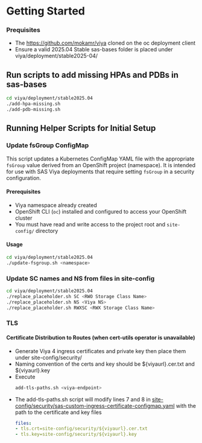 # Getting Started
### Prequisites
- The https://github.com/mokamr/viya cloned on the oc deployment client 
- Ensure a valid 2025.04 Stable sas-bases folder is placed under viya/deployment/stable2025-04/
## Run scripts to add missing HPAs and PDBs in sas-bases
```bash
cd viya/deployment/stable2025.04
./add-hpa-missing.sh
./add-pdb-missing.sh
```
## Running Helper Scripts for Initial Setup

### Update fsGroup ConfigMap

This script updates a Kubernetes ConfigMap YAML file with the appropriate `fsGroup` value derived from an OpenShift project (namespace). It is intended for use with SAS Viya deployments that require setting `fsGroup` in a security configuration.

#### Prerequisites

- Viya namespace already created
- OpenShift CLI (`oc`) installed and configured to access your OpenShift cluster
- You must have read and write access to the project root and `site-config/` directory

#### Usage

```bash
cd viya/deployment/stable2025.04
./update-fsgroup.sh <namespace>
```

### Update SC names and NS from files in site-config
```bash
cd viya/deployment/stable2025.04
./replace_placeholder.sh SC <RWO Storage Class Name>
./replace_placeholder.sh NS <Viya NS>
./replace_placeholder.sh RWXSC <RWX Storage Class Name>
```
### TLS
#### Certificate Distribution to Routes (when cert-utils operator is unavailable)
- Generate Viya 4 ingress certificates and private key then place them under site-config/security/
- Naming convention of the certs and key should be ${viyaurl}.cer.txt and ${viyaurl}.key
- Execute 
  ```bash
  add-tls-paths.sh <viya-endpoint>
  ``` 
- The add-tls-paths.sh script will modify lines 7 and 8 in [site-config/security/sas-custom-ingress-certificate-configmap.yaml](https://github.com/mokamr/viya/blob/main/deployment/stable2025-04/site-config/security/sas-custom-ingress-certificate-configmap.yaml) with the path to the certificate and key files
  ```yaml
  files:
  - tls.crt=site-config/security/${viyaurl}.cer.txt
  - tls.key=site-config/security/${viyaurl}.key

